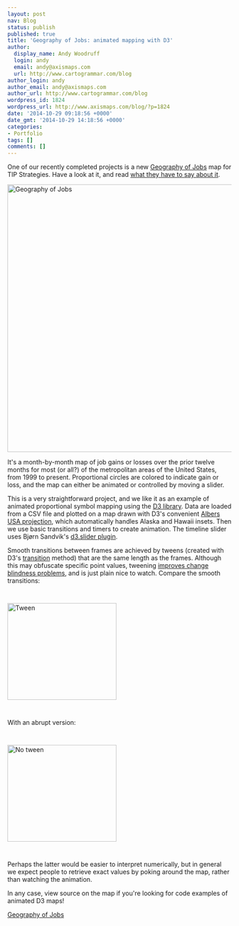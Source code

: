 ```yaml
---
layout: post
nav: Blog
status: publish
published: true
title: 'Geography of Jobs: animated mapping with D3'
author:
  display_name: Andy Woodruff
  login: andy
  email: andy@axismaps.com
  url: http://www.cartogrammar.com/blog
author_login: andy
author_email: andy@axismaps.com
author_url: http://www.cartogrammar.com/blog
wordpress_id: 1824
wordpress_url: http://www.axismaps.com/blog/?p=1824
date: '2014-10-29 09:18:56 +0000'
date_gmt: '2014-10-29 14:18:56 +0000'
categories:
- Portfolio
tags: []
comments: []
---
```

<p>One of our recently completed projects is a new <a href="http://tipstrategies.com/geography-of-jobs/" target="_blank">Geography of Jobs</a> map for TIP Strategies. Have a look at it, and read <a href="http://tipstrategies.com/blog/2014/10/the-new-and-improved-geography-of-jobs/" target="_blank">what they have to say about it</a>.</p>
<p><a href="http://tipstrategies.com/geography-of-jobs/" target="_blank"><img class="aligncenter size-full wp-image-1825" src="{{ site.baseurl }}/media/posts/2014/10/geog_of_jobs.jpg" alt="Geography of Jobs" width="767" height="600" /></a></p>
<p>It's a month-by-month map of job gains or losses over the prior twelve months for most (or all?) of the metropolitan areas of the United States, from 1999 to present. Proportional circles are colored to indicate gain or loss, and the map can either be animated or controlled by moving a slider.</p>
<!--break-->
<p>This is a very straightforward project, and we like it as an example of animated proportional symbol mapping using the <a href="http://d3js.org" target="_blank">D3 library</a>. Data are loaded from a CSV file and plotted on a map drawn with D3's convenient <a href="http://bl.ocks.org/mbostock/5545680" target="_blank">Albers USA projection</a>, which automatically handles Alaska and Hawaii insets. Then we use basic transitions and timers to create animation. The timeline slider uses Bjørn Sandvik's <a href="http://thematicmapping.org/playground/d3/d3.slider/" target="_blank">d3.slider plugin</a>.</p>
<p>Smooth transitions between frames are achieved by tweens (created with D3's <a href="https://github.com/mbostock/d3/wiki/Transitions" target="_blank">transition</a> method) that are the same length as the frames. Although this may obfuscate specific point values, tweening <a href="http://thecartofish.com/FishGoldsBatts2011.pdf" target="_blank">improves change blindness problems</a>, and is just plain nice to watch. Compare the smooth transitions:</p>
<p><img class="alignnone wp-image-1828 size-full" style="margin: 2em 0;" src="{{ site.baseurl }}/media/posts/2014/10/tween.gif" alt="Tween" width="245" height="217" /></p>
<p>With an abrupt version:</p>
<p><img class="alignnone wp-image-1827 size-full" style="margin: 2em 0;" src="{{ site.baseurl }}/media/posts/2014/10/notween.gif" alt="No tween" width="245" height="217" /></p>
<p>Perhaps the latter would be easier to interpret numerically, but in general we expect people to retrieve exact values by poking around the map, rather than watching the animation.</p>
<p>In any case, view source on the map if you're looking for code examples of animated D3 maps!</p>
<p><a href="http://tipstrategies.com/interactive/2014_map/" target="_blank">Geography of Jobs</a></p>
